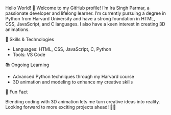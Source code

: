 Hello World! 🌟
Welcome to my GitHub profile! I’m Ira Singh Parmar, a passionate developer and lifelong learner. I’m currently pursuing a degree in Python from Harvard University and have a strong foundation in HTML, CSS, JavaScript, and C languages. I also have a keen interest in creating 3D animations.

🔧 Skills & Technologies
  - Languages: HTML, CSS, JavaScript, C, Python
  - Tools: VS Code
  
📚 Ongoing Learning
  
  - Advanced Python techniques through my Harvard course
  - 3D animation and modeling to enhance my creative skills

🧩 Fun Fact

Blending coding with 3D animation lets me turn creative ideas into reality. 
Looking forward to more exciting projects ahead! 🎨🚀
